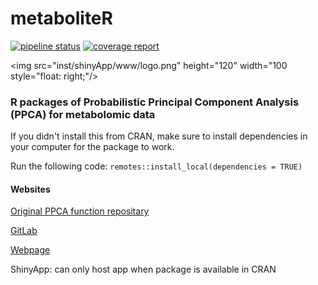 # metaboliteR
[![pipeline status](https://gitlab.com/metaboliter/metaboliter/badges/master/pipeline.svg)](https://gitlab.com/metaboliter/metaboliter/pipelines)
[![coverage report](https://gitlab.com/metaboliter/metaboliter/badges/master/coverage.svg)](https://metaboliter.gitlab.io/metaboliter/coverage)

<img src="inst/shinyApp/www/logo.png" height="120" width="100 style="float: right;"/>

### R packages of Probabilistic Principal Component Analysis (PPCA) for metabolomic data

If you didn't install this from CRAN, make sure to install dependencies in your computer for the package to work.

Run the following code: 
`remotes::install_local(dependencies = TRUE)`

#### Websites

[Original PPCA function repositary](https://gitlab.com/metabol/ppca)

[GitLab](https://gitlab.com/metaboliter/metaboliter)

[Webpage](https://metaboliter.gitlab.io/metaboliter)

ShinyApp: can only host app when package is available in CRAN



